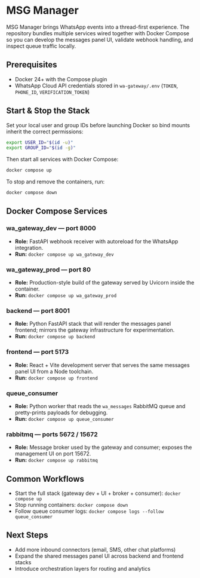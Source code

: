 # MSG Manager

MSG Manager brings WhatsApp events into a thread-first experience. The
repository bundles multiple services wired together with Docker Compose so you
can develop the messages panel UI, validate webhook handling, and inspect queue
traffic locally.

## Prerequisites
- Docker 24+ with the Compose plugin
- WhatsApp Cloud API credentials stored in `wa-gateway/.env` (`TOKEN`,
  `PHONE_ID`, `VERIFICATION_TOKEN`)

## Start & Stop the Stack
Set your local user and group IDs before launching Docker so bind mounts inherit the correct permissions:

```bash
export USER_ID="$(id -u)"
export GROUP_ID="$(id -g)"
```

Then start all services with Docker Compose:

```bash
docker compose up
```

To stop and remove the containers, run:

```bash
docker compose down
```

## Docker Compose Services

### wa_gateway_dev — port 8000
- **Role:** FastAPI webhook receiver with autoreload for the WhatsApp
  integration.
- **Run:** `docker compose up wa_gateway_dev`

### wa_gateway_prod — port 80
- **Role:** Production-style build of the gateway served by Uvicorn inside the
  container.
- **Run:** `docker compose up wa_gateway_prod`

### backend — port 8001
- **Role:** Python FastAPI stack that will render the messages panel frontend;
  mirrors the gateway infrastructure for experimentation.
- **Run:** `docker compose up backend`

### frontend — port 5173
- **Role:** React + Vite development server that serves the same messages panel
  UI from a Node toolchain.
- **Run:** `docker compose up frontend`

### queue_consumer
- **Role:** Python worker that reads the `wa_messages` RabbitMQ queue and
  pretty-prints payloads for debugging.
- **Run:** `docker compose up queue_consumer`

### rabbitmq — ports 5672 / 15672
- **Role:** Message broker used by the gateway and consumer; exposes the
  management UI on port 15672.
- **Run:** `docker compose up rabbitmq`

## Common Workflows
- Start the full stack (gateway dev + UI + broker + consumer):
  `docker compose up`
- Stop running containers: `docker compose down`
- Follow queue consumer logs: `docker compose logs --follow queue_consumer`

## Next Steps
- Add more inbound connectors (email, SMS, other chat platforms)
- Expand the shared messages panel UI across backend and frontend stacks
- Introduce orchestration layers for routing and analytics
